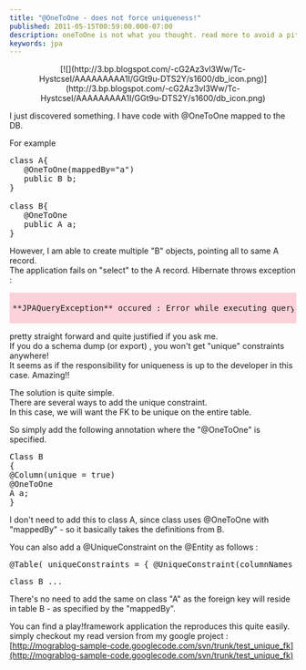 ```yaml
---
title: "@OneToOne - does not force uniqueness!"
published: 2011-05-15T00:59:00.000-07:00
description: oneToOne is not what you thought. read more to avoid a pitfall.
keywords: jpa
---
```


<div dir="ltr" style="text-align: left;" trbidi="on">

<div dir="ltr" style="text-align: left;" trbidi="on">

<div class="separator" style="clear: both; text-align: center;">[![](http://3.bp.blogspot.com/-cG2Az3vl3Ww/Tc-HystcseI/AAAAAAAAA1I/GGt9u-DTS2Y/s1600/db_icon.png)](http://3.bp.blogspot.com/-cG2Az3vl3Ww/Tc-HystcseI/AAAAAAAAA1I/GGt9u-DTS2Y/s1600/db_icon.png)</div>

I just discovered something. I have code with @OneToOne mapped to the DB.  

For example  

<pre>class A{  
   @OneToOne(mappedBy="a")  
   public B b;  
}  

class B{  
   @OneToOne  
   public A a;  
}  
</pre>

However, I am able to create multiple "B" objects, pointing all to same A record.  
The application fails on "select" to the A record. Hibernate throws exception :  

<div style="background-color: #fcd2da; padding:5px">

<pre><span class="Apple-style-span">**JPAQueryException** occured : Error while executing query **from models.A**: org.hibernate.HibernateException: More than one row with the given identifier was found: 1, for class: models.B</span></pre>

</div>

</div>

pretty straight forward and quite justified if you ask me.  
If you do a schema dump (or export) , you won't get "unique" constraints anywhere!  
It seems as if the responsibility for uniqueness is up to the developer in this case. Amazing!!  

The solution is quite simple.  
There are several ways to add the unique constraint.  
In this case, we will want the FK to be unique on the entire table.  

So simply add the following annotation where the "@OneToOne" is specified.  

<pre>Class B  
{  
@Column(unique = true)  
@OneToOne  
A a;  
}  
</pre>

I don't need to add this to class A, since class uses @OneToOne with "mappedBy" - so it basically takes the definitions from B.  

You can also add a @UniqueConstraint on the @Entity as follows :  

<pre>@Table( uniqueConstraints = { @UniqueConstraint(columnNames = {"a_id"})})</pre>

<pre>class B ... </pre>

There's no need to add the same on class "A" as the foreign key will reside in table B - as specified by the "mappedBy".  

You can find a play!framework application the reproduces this quite easily. simply checkout my read version from my google project : [http://mograblog-sample-code.googlecode.com/svn/trunk/test_unique_fk](http://mograblog-sample-code.googlecode.com/svn/trunk/test_unique_fk)  

</div>